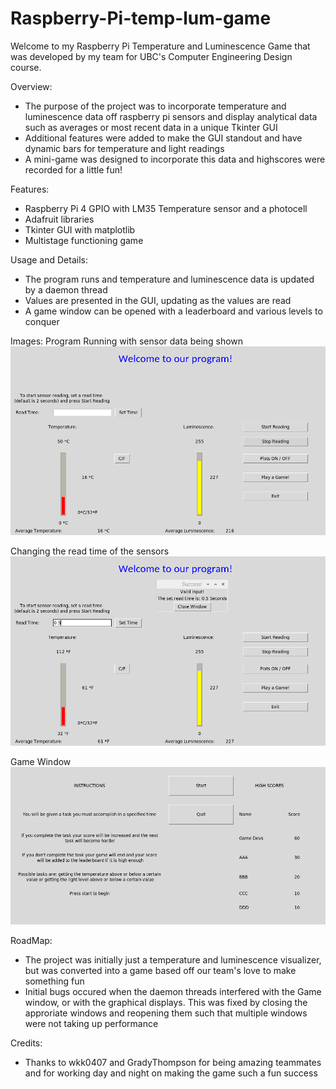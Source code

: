 # Raspberry-Pi-temp-lum-game
Welcome to my Raspberry Pi Temperature and Luminescence Game that was developed by my team for UBC's Computer Engineering Design course.


Overview:
- The purpose of the project was to incorporate temperature and luminescence data off raspberry pi sensors and display analytical data
such as averages or most recent data in a unique Tkinter GUI
- Additional features were added to make the GUI standout and have dynamic bars for temperature and light readings
- A mini-game was designed to incorporate this data and highscores were recorded for a little fun!

Features:
- Raspberry Pi 4 GPIO with LM35 Temperature sensor and a photocell
- Adafruit libraries
- Tkinter GUI with matplotlib
- Multistage functioning game

Usage and Details:
- The program runs and temperature and luminescence data is updated by a daemon thread
- Values are presented in the GUI, updating as the values are read
- A game window can be opened with a leaderboard and various levels to conquer

Images:
Program Running with sensor data being shown
![](2020-01-24-090657_1000x600_scrot.png)

Changing the read time of the sensors
![](2020-01-24-090812_1000x600_scrot.png)

Game Window
![](2020-01-24-090929_1000x500_scrot.png)

RoadMap:
- The project was initially just a temperature and luminescence visualizer, but was converted into a game based off our team's love
to make something fun
- Initial bugs occured when the daemon threads interfered with the Game window, or with the graphical displays. This was fixed by
closing the approriate windows and reopening them such that multiple windows were not taking up performance

Credits:
- Thanks to wkk0407 and GradyThompson for being amazing teammates and for working day and night on making the game such a fun success
